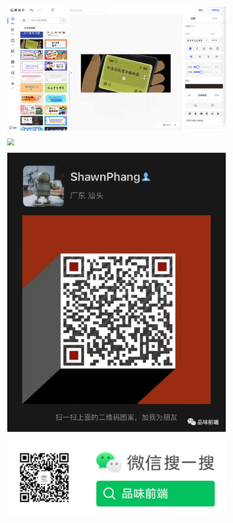 ![](../images/2023-11-20-1700443765831.png)

![](../images/logo.png)

![](../images/2024-3-1-1709306328344.png)

![](../images/2024-3-1-1709306365949.png)